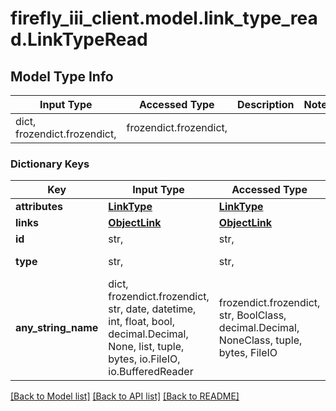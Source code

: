 # firefly_iii_client.model.link_type_read.LinkTypeRead

## Model Type Info
Input Type | Accessed Type | Description | Notes
------------ | ------------- | ------------- | -------------
dict, frozendict.frozendict,  | frozendict.frozendict,  |  | 

### Dictionary Keys
Key | Input Type | Accessed Type | Description | Notes
------------ | ------------- | ------------- | ------------- | -------------
**attributes** | [**LinkType**](LinkType.md) | [**LinkType**](LinkType.md) |  | 
**links** | [**ObjectLink**](ObjectLink.md) | [**ObjectLink**](ObjectLink.md) |  | 
**id** | str,  | str,  |  | 
**type** | str,  | str,  | Immutable value | 
**any_string_name** | dict, frozendict.frozendict, str, date, datetime, int, float, bool, decimal.Decimal, None, list, tuple, bytes, io.FileIO, io.BufferedReader | frozendict.frozendict, str, BoolClass, decimal.Decimal, NoneClass, tuple, bytes, FileIO | any string name can be used but the value must be the correct type | [optional]

[[Back to Model list]](../../README.md#documentation-for-models) [[Back to API list]](../../README.md#documentation-for-api-endpoints) [[Back to README]](../../README.md)

